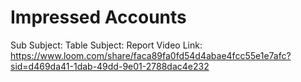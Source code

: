 # Impressed Accounts

Sub Subject: Table
Subject: Report
Video Link: https://www.loom.com/share/faca89fa0fd54d4abae4fcc55e1e7afc?sid=d469da41-1dab-49dd-9e01-2788dac4e232